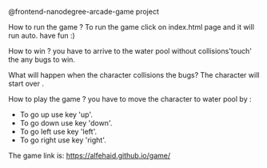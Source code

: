 @frontend-nanodegree-arcade-game project

How to run the game ?
To run the game click on index.html page and it will run auto. have fun :)

How to win ?
you have to arrive to the water pool without collisions'touch' the any bugs to win.

What will happen when the character collisions the bugs?
The character will start over .

How to play the game ?
you have to move the character to water pool by :
- To go up use key 'up'.
- To go down use key 'down'.
- To go left use key 'left'.
- To go right use key 'right'.

The game link is:
https://alfehaid.github.io/game/

